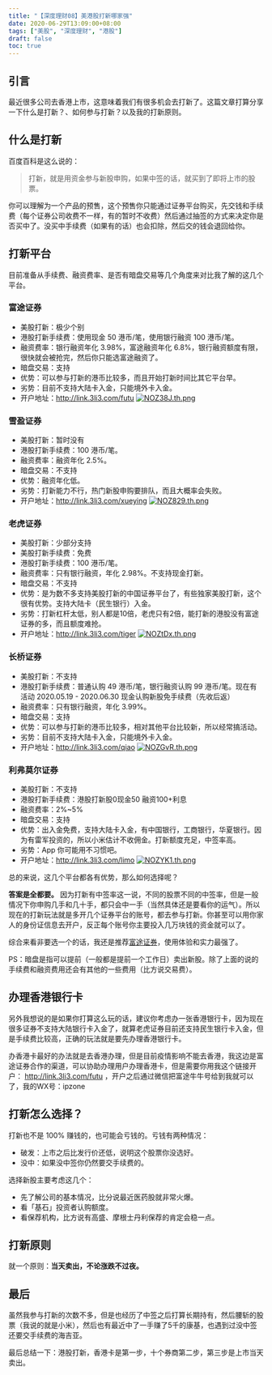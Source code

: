 ```yaml
---
title: "【深度理财08】美港股打新哪家强"
date: 2020-06-29T13:09:00+08:00
tags: ["美股", "深度理财", "港股"] 
draft: false
toc: true
---
```


## 引言

最近很多公司去香港上市，这意味着我们有很多机会去打新了。这篇文章打算分享一下什么是打新？、如何参与打新？以及我的打新原则。

## 什么是打新

百度百科是这么说的：

> 打新，就是用资金参与新股申购，如果中签的话，就买到了即将上市的股票。

你可以理解为一个产品的预售，这个预售你只能通过证券平台购买，先交钱和手续费（每个证券公司收费不一样，有的暂时不收费）然后通过抽签的方式来决定你是否买中了。没买中手续费（如果有的话）也会扣除，然后交的钱会退回给你。

<!--more-->

## 打新平台

目前准备从手续费、融资费率、是否有暗盘交易等几个角度来对比我了解的这几个平台。

### 富途证券

- 美股打新：极少个别
- 港股打新手续费：使用现金 50 港币/笔，使用银行融资 100 港币/笔。
- 融资费率：银行融资年化 3.98%，富途融资年化 6.8%，银行融资额度有限，很快就会被抢完，然后你只能选富途融资了。
- 暗盘交易：支持
- 优势：可以参与打新的港币比较多，而且开始打新时间比其它平台早。
- 劣势：目前不支持大陆卡入金，只能境外卡入金。
- 开户地址：<http://link.3li3.com/futu>
[![NOZ38J.th.png](https://s1.ax1x.com/2020/07/03/NOZ38J.th.png)](https://imgchr.com/i/NOZ38J)

### 雪盈证券

- 美股打新：暂时没有
- 港股打新手续费：100 港币/笔。
- 融资费率：融资年化 2.5%。
- 暗盘交易：不支持
- 优势：融资年化低。
- 劣势：打新能力不行，热门新股申购要排队，而且大概率会失败。
- 开户地址：<http://link.3li3.com/xueying>
[![NOZ829.th.png](https://s1.ax1x.com/2020/07/03/NOZ829.th.png)](https://imgchr.com/i/NOZ829)

### 老虎证券

- 美股打新：少部分支持
- 美股打新手续费：免费
- 港股打新手续费：100 港币/笔。
- 融资费率：只有银行融资，年化 2.98%。不支持现金打新。
- 暗盘交易：不支持
- 优势：是为数不多支持美股打新的中国证券平台了，有些独家美股打新，这个很有优势。支持大陆卡（民生银行）入金。
- 劣势：打新杠杆太低，别人都是10倍，老虎只有2倍，能打新的港股没有富途证券的多，而且额度难抢。
- 开户地址：<http://link.3li3.com/tiger>
[![NOZtDx.th.png](https://s1.ax1x.com/2020/07/03/NOZtDx.th.png)](https://imgchr.com/i/NOZtDx)

### 长桥证券

- 美股打新：不支持
- 港股打新手续费：普通认购 49 港币/笔，银行融资认购 99 港币/笔。现在有活动 2020.05.19 - 2020.06.30 现金认购新股免手续费（先收后返）
- 融资费率：只有银行融资，年化 3.99%。
- 暗盘交易：支持
- 优势：可以参与打新的港币比较多，相对其他平台比较新，所以经常搞活动。
- 劣势：目前不支持大陆卡入金，只能境外卡入金。
- 开户地址：<http://link.3li3.com/qiao>
[![NOZGvR.th.png](https://s1.ax1x.com/2020/07/03/NOZGvR.th.png)](https://imgchr.com/i/NOZGvR)


### 利弗莫尔证券

- 美股打新：不支持
- 港股打新手续费：港股打新股0现金50  融资100+利息
- 融资费率：2%~5%
- 暗盘交易：支持
- 优势：出入金免费，支持大陆卡入金，有中国银行，工商银行，华夏银行。因为有雷军投资的，所以小米估计不收佣金。打新额度充足，中签率高。
- 劣势：App 你可能用不习惯吧。
- 开户地址：<http://link.3li3.com/limo>
[![NOZYK1.th.png](https://s1.ax1x.com/2020/07/03/NOZYK1.th.png)](https://imgchr.com/i/NOZYK1)


总的来说，这几个平台都各有优势，那么如何选择呢？

**答案是全都要。** 因为打新有中签率这一说，不同的股票不同的中签率，但是一般情况下你申购几手和几十手，都只会中一手（当然具体还是要看你的运气）。所以现在的打新玩法就是多开几个证券平台的账号，都去参与打新。你甚至可以用你家人的身份证信息去开户，反正每个账号你主要投入几万块钱的资金就可以了。

综合来看非要选一个的话，我还是推荐[富途证券](http://link.3li3.com/futu)，使用体验和实力最强了。

PS：暗盘是指可以提前（一般都是提前一个工作日）卖出新股。除了上面的说的手续费和融资费用还会有其他的一些费用（比方说交易费）。

## 办理香港银行卡

另外我想说的是如果你打算这么玩的话，建议你考虑办一张香港银行卡，因为现在很多证券不支持大陆银行卡入金了，就算老虎证券目前还支持民生银行卡入金，但是手续费比较高，正确的玩法就是要先办理香港银行卡。

办香港卡最好的办法就是去香港办理，但是目前疫情影响不能去香港，我这边是富途证券合作的渠道，可以协助办理用户办理香港卡，但是需要你用我这个链接开户： <http://link.3li3.com/futu> ，开户之后通过微信把富途牛牛号给到我就可以了，我的WX号：ipzone

## 打新怎么选择？

打新也不是 100% 赚钱的，也可能会亏钱的。亏钱有两种情况：

- 破发：上市之后比发行价还低，说明这个股票你没选好。
- 没中：如果没中签你仍然要交手续费的。

选择新股主要考虑这几个：

- 先了解公司的基本情况，比分说最近医药股就非常火爆。
- 看「基石」投资者认购额度。
- 看保荐机构，比方说有高盛、摩根士丹利保荐的肯定会稳一点。

## 打新原则

就一个原则：**当天卖出，不论涨跌不过夜。**

## 最后

虽然我参与打新的次数不多，但是也经历了中签之后打算长期持有，然后腰斩的股票（我说的就是小米），然后也有最近中了一手赚了5千的康基，也遇到过没中签还要交手续费的海吉亚。

最后总结一下：港股打新，香港卡是第一步，十个券商第二步，第三步是上市当天卖出。​